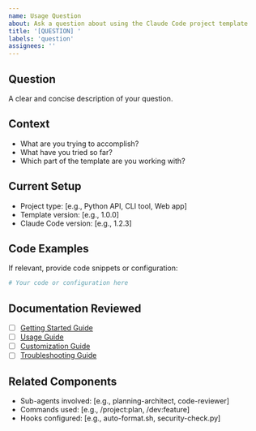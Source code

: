 ```yaml
---
name: Usage Question
about: Ask a question about using the Claude Code project template
title: '[QUESTION] '
labels: 'question'
assignees: ''
---
```


## Question
A clear and concise description of your question.

## Context
- What are you trying to accomplish?
- What have you tried so far?
- Which part of the template are you working with?

## Current Setup
- Project type: [e.g., Python API, CLI tool, Web app]
- Template version: [e.g., 1.0.0]
- Claude Code version: [e.g., 1.2.3]

## Code Examples
If relevant, provide code snippets or configuration:

```python
# Your code or configuration here
```

## Documentation Reviewed
- [ ] [Getting Started Guide](../../docs/guides/getting-started.md)
- [ ] [Usage Guide](../../docs/guides/usage.md)
- [ ] [Customization Guide](../../docs/guides/customization.md)
- [ ] [Troubleshooting Guide](../../docs/guides/troubleshooting.md)

## Related Components
- Sub-agents involved: [e.g., planning-architect, code-reviewer]
- Commands used: [e.g., /project:plan, /dev:feature]
- Hooks configured: [e.g., auto-format.sh, security-check.py]